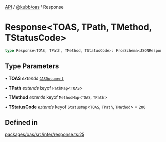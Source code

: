 [API](../../../packages.md) / [@kubb/oas](../index.md) / Response

# Response\<TOAS, TPath, TMethod, TStatusCode\>

```ts
type Response<TOAS, TPath, TMethod, TStatusCode>: FromSchema<JSONResponseSchema<TOAS, TPath, TMethod, TStatusCode>>;
```

## Type Parameters

• **TOAS** *extends* [`OASDocument`](../namespaces/OasTypes/type-aliases/OASDocument.md)

• **TPath** *extends* keyof `PathMap`\<`TOAS`\>

• **TMethod** *extends* keyof `MethodMap`\<`TOAS`, `TPath`\>

• **TStatusCode** *extends* keyof `StatusMap`\<`TOAS`, `TPath`, `TMethod`\> = `200`

## Defined in

[packages/oas/src/infer/response.ts:25](https://github.com/kubb-project/kubb/blob/dcebbafbee668a7722775212bce85eec29e39573/packages/oas/src/infer/response.ts#L25)
